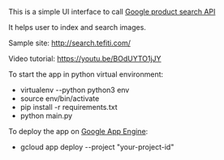 This is a simple UI interface to call [Google product search API](https://cloud.google.com/vision/product-search/docs/)

It helps user to index and search images.

Sample site: http://search.tefiti.com/

Video tutorial: https://youtu.be/BOdUYTO1jJY

To start the app in python virtual environment:
+ virtualenv --python python3 env
+ source env/bin/activate
+ pip install -r requirements.txt
+ python main.py
  
To deploy the app on [Google App Engine](https://cloud.google.com/appengine/docs/standard/python/getting-started/deploying-the-application):
+ gcloud app deploy --project "your-project-id"
